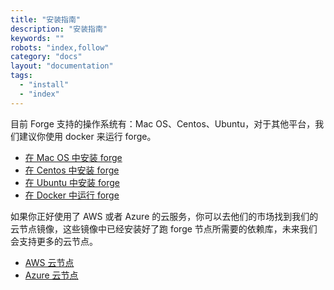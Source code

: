 ```yaml
---
title: "安装指南"
description: "安装指南"
keywords: ""
robots: "index,follow"
category: "docs"
layout: "documentation"
tags:
  - "install"
  - "index"
---
```


目前 Forge 支持的操作系统有：Mac OS、Centos、Ubuntu，对于其他平台，我们建议你使用 docker 来运行 forge。

- [在 Mac OS 中安装 forge](./macos)
- [在 Centos 中安装 forge](./centos)
- [在 Ubuntu 中安装 forge](./ubuntu)
- [在 Docker 中运行 forge](./docker)

如果你正好使用了 AWS 或者 Azure 的云服务，你可以去他们的市场找到我们的云节点镜像，这些镜像中已经安装好了跑 forge 节点所需要的依赖库，未来我们会支持更多的云节点。

- [AWS 云节点](https://www.arcblock.io/zh/node)
- [Azure 云节点](https://market.azure.cn/zh-cn/marketplace/apps/arcblock-cn.abt-blockchain-node-cn?tab=Overview)
